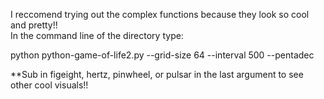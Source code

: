 I reccomend trying out the complex functions because they look so cool and pretty!!  
In the command line of the directory type:  

python python-game-of-life2.py --grid-size 64 --interval 500 --pentadec

**Sub in figeight, hertz, pinwheel, or pulsar in the last argument to see other cool visuals!!
